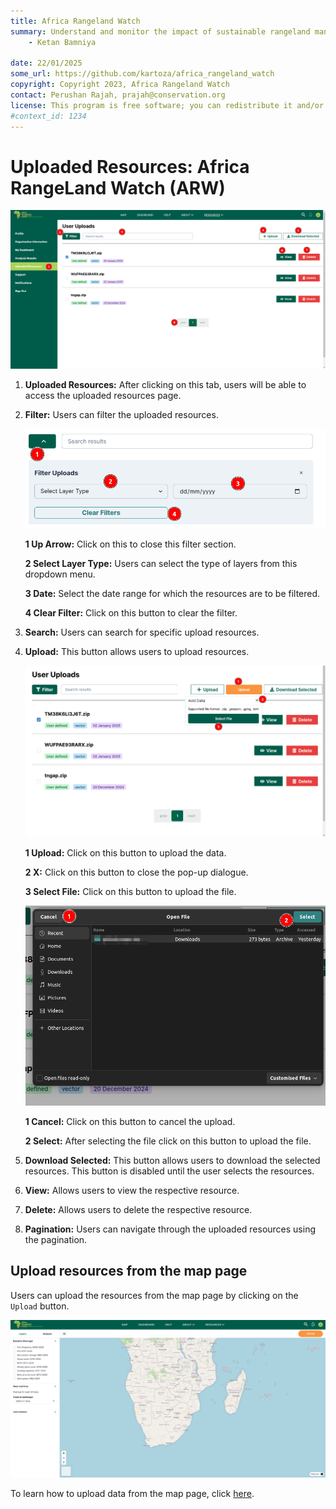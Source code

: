 ```yaml
---
title: Africa Rangeland Watch
summary: Understand and monitor the impact of sustainable rangeland management in Africa.
    - Ketan Bamniya
    
date: 22/01/2025
some_url: https://github.com/kartoza/africa_rangeland_watch
copyright: Copyright 2023, Africa Rangeland Watch
contact: Perushan Rajah, prajah@conservation.org
license: This program is free software; you can redistribute it and/or modify it under the terms of the GNU Affero General Public License as published by the Free Software Foundation; either version 3 of the License, or (at your option) any later version.
#context_id: 1234
---
```


# Uploaded Resources: Africa RangeLand Watch (ARW)

[![Uploaded Resources Page](./img/uploaded-resources-img-1.png)](./img/uploaded-resources-img-1.png)

1. **Uploaded Resources:** After clicking on this tab, users will be able to access the uploaded resources page.

2. **Filter:** Users can filter the uploaded resources.

    ![Filter](./img/uploaded-resources-img-5.png)

    **1 Up Arrow:** Click on this to close this filter section.

    **2 Select Layer Type:** Users can select the type of layers from this dropdown menu.

    **3 Date:** Select the date range for which the resources are to be filtered.

    **4 Clear Filter:** Click on this button to clear the filter.

3. **Search:** Users can search for specific upload resources.

4. **Upload:** This button allows users to upload resources.

    [![Upload Button](./img/uploaded-resources-img-3.png)](./img/uploaded-resources-img-3.png)

    **1 Upload:** Click on this button to upload the data.

    **2 X:** Click on this button to close the pop-up dialogue.

    **3 Select File:** Click on this button to upload the file.

    [![File Explorer](./img/uploaded-resources-img-4.png)](./img/uploaded-resources-img-4.png)

    **1 Cancel:** Click on this button to cancel the upload.

    **2 Select:** After selecting the file click on this button to upload the file.

5. **Download Selected:** This button allows users to download the selected resources. This button is disabled until the user selects the resources.

6. **View:** Allows users to view the respective resource.

7. **Delete:** Allows users to delete the respective resource.

8. **Pagination:** Users can navigate through the uploaded resources using the pagination.

## Upload resources from the map page

Users can upload the resources from the map page by clicking on the `Upload` button.

[![Map Page](./img/uploaded-resources-img-2.png)](./img/uploaded-resources-img-2.png)

To learn how to upload data from the map page, click [here](./map.md#how-to-upload-shape-file).
